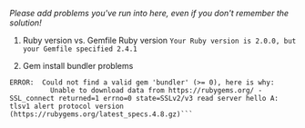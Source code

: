 *Please add problems you've run into here, even if you don't remember the solution!*

1. Ruby version vs. Gemfile Ruby version
`Your Ruby version is 2.0.0, but your Gemfile specified 2.4.1`

2. Gem install bundler problems
```gem install bundler
ERROR:  Could not find a valid gem 'bundler' (>= 0), here is why:
          Unable to download data from https://rubygems.org/ - SSL_connect returned=1 errno=0 state=SSLv2/v3 read server hello A: tlsv1 alert protocol version (https://rubygems.org/latest_specs.4.8.gz)```
